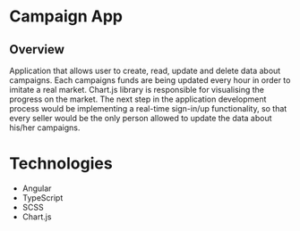 # Campaign App

## Overview
Application that allows user to create, read, update and delete data about campaigns. Each campaigns funds are being updated every hour in order to imitate a real market. Chart.js library is responsible for visualising the progress on the market. The next step in the application development process would be implementing a real-time sign-in/up functionality, so that every seller would be the only person allowed to update the data about his/her campaigns.

# Technologies
- Angular
- TypeScript
- SCSS
- Chart.js